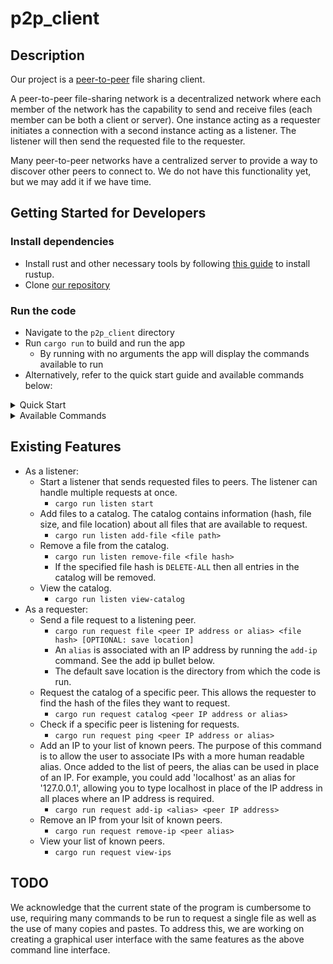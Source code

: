 # p2p_client

## Description
Our project is a [peer-to-peer](https://en.wikipedia.org/wiki/Peer-to-peer) file sharing client.

A peer-to-peer file-sharing network is a decentralized network where each member of the network has the capability to send and receive files (each member can be both a client or server). One instance acting as a requester initiates a connection with a second instance acting as a listener. The listener will then send the requested file to the requester. 

Many peer-to-peer networks have a centralized server to provide a way to discover other peers to connect to. We do not have this functionality yet, but we may add it if we have time. 


## Getting Started for Developers
### Install dependencies
- Install rust and other necessary tools by following [this guide](https://doc.rust-lang.org/book/ch01-01-installation.html) to install rustup.
- Clone [our repository](https://github.com/rubenboero21/cs347)

### Run the code
- Navigate to the `p2p_client` directory
- Run `cargo run` to build and run the app
  - By running with no arguments the app will display the commands available to run
- Alternatively, refer to the quick start guide and available commands below:

<details>
<summary>Quick Start</summary>

### Sending Files
1. Choose a file that you want to make available to download
2. Add the file to your catalog with `cargo run listen add-file <file path>`
3. Start listening for incoming requests with `cargo run listen start`

### Downloading Files
1. Get the IP address of the peer you want to request a file from
2. Check they are online with `cargo run request ping <IP address>`
3. If they are online, figure out what files they have available for download with `cargo run request catalog <IP address>`
4. Choose one of the files they have available, and copy its hash
5. Request the file (and optionally choose where to save it) with `cargo run request file <IP address> <file hash> [save path]`
</details>

<details>
<summary>Available Commands</summary>

### `listen` subcommand
  - Listen for incoming file requests:
    - `cargo run listen start`
  - Add a file to your local catalog of files available to download:
    - `cargo run listen add-file <path to file>`
  - Remove a file from your local catalog:
    - `cargo run listen remove-file <file hash>`
  - View your local catalog:
    - `cargo run listen view-catalog`
### `request` subcommand
  - Send a file request to a listening peer:
    - `cargo run request file <peer IP address or alias> <file hash> [OPTIONAL: save location]`
    - An `alias` is associated with an IP address by running the `add-ip` command
  - Request the catalog of a specific peer:
    - `cargo run request catalog <peer IP address or alias>`
    - An `alias` is associated with an IP address by running the `add-ip` command
  - Check if a specific peer is up and listening for requests:
    - `cargo run request ping <peer IP address or alias>`
    - An `alias` is associated with an IP address by running the `add-ip` command
  - Add an IP to your list of known peers:
    - `cargo run request add-ip <alias> <peer IP address>`
  - Remove an IP from your list of known peers:
    - `cargo run request remove-ip <peer alias>`
  - View your local list of known peers:
    - `cargo run request view-ips`
</details>


## Existing Features
- As a listener: 
  - Start a listener that sends requested files to peers. The listener can handle multiple requests at once.   
    - `cargo run listen start`
  - Add files to a catalog. The catalog contains information (hash, file size, and file location) about all files that are available to request.
    - `cargo run listen add-file <file path>`
  - Remove a file from the catalog.
    - `cargo run listen remove-file <file hash>`
    - If the specified file hash is `DELETE-ALL` then all entries in the catalog will be removed.
  - View the catalog.
    - `cargo run listen view-catalog`
- As a requester:
  - Send a file request to a listening peer.
    - `cargo run request file <peer IP address or alias> <file hash> [OPTIONAL: save location]`
    - An `alias` is associated with an IP address by running the `add-ip` command. See the add ip bullet below.
    - The default save location is the directory from which the code is run.
  - Request the catalog of a specific peer. This allows the requester to find the hash of the files they want to request.
    - `cargo run request catalog <peer IP address or alias>`
  - Check if a specific peer is listening for requests.
    - `cargo run request ping <peer IP address or alias>`
  - Add an IP to your list of known peers. The purpose of this command is to allow the user to associate IPs with a more human readable alias. Once added to the list of peers, the alias can be used in place of an IP. For example, you could add 'localhost' as an alias for '127.0.0.1', allowing you to type localhost in place of the IP address in all places where an IP address is required.
    - `cargo run request add-ip <alias> <peer IP address>`
  - Remove an IP from your lsit of known peers.
    - `cargo run request remove-ip <peer alias>`
  - View your list of known peers.
    - `cargo run request view-ips`

## TODO
We acknowledge that the current state of the program is cumbersome to use, requiring many commands to be run to request a single file as well as the use of many copies and pastes. To address this, we are working on creating a graphical user interface with the same features as the above command line interface. 